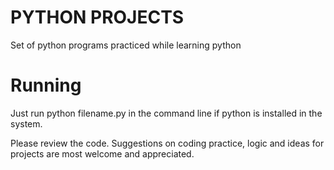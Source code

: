 # PYTHON PROJECTS
Set of python programs practiced while learning python
# Running

Just run python filename.py in the command line if python is installed in the system.

Please review the code. Suggestions on coding practice, logic and ideas for projects are most welcome and appreciated.


